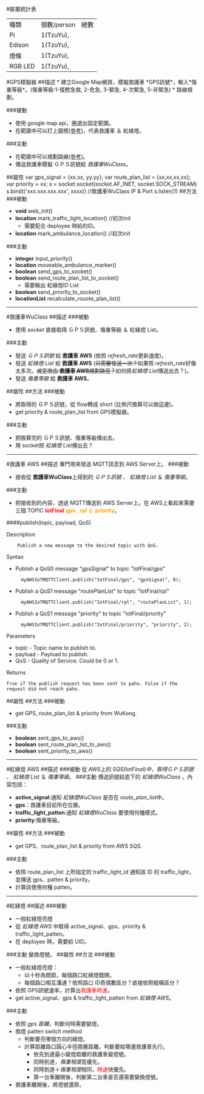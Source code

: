 #裝置統計表
<table>
<tr><td>種類</td><td>個數/person</td><td>總數</td></tr>
<tr><td>Pi</td><td>1(TzuYu), </td><td></td></tr>
<tr><td>Edison</td><td>1(TzuYu), </td><td></td></tr>
<tr><td>燈條</td><td>1(TzuYu), </td><td></td></tr>
<tr><td>RGB LED</td><td>1(TzuYu), </td><td></td></tr>
</table>
#GPS模擬器
##描述
* 建立Google Map網頁，模擬救護車 *GPS訊號*，輸入*傷重等級*。(傷重等級:1-復甦急救, 2-危急, 3-緊急, 4-次緊急, 5-非緊急)
* 路線規劃。

###被動
* 使用 google map api，圈選出固定範圍。
* 在範圍中可以打上圖標[(參考)](https://developers.google.com/maps/documentation/javascript/markers?hl=zh-tw)，代表救護車 ＆ 紅綠燈。

###主動
* 在範圍中可以規劃路線[(參考)](https://developers.google.com/maps/documentation/javascript/directions?hl=zh-tw#DirectionsRequests)。
* 傳送救護車模擬 ＧＰＳ訊號給 *救護車WuClass*。

##屬性
	var gps_signal = {xx.xx, yy.yy};
	var route_plan_list = {xx,xx,xx,xx};
	var priority = xx;
	s = socket.socket(socket.AF_INET, socket.SOCK_STREAM)
	s.bind(('xxx.xxx.xxx.xxx', xxxx)) //救護車WuClass IP & Port
	s.listen(1)
##方法
###被動
* **void** web_init()
* **location** mark\_traffic\_light_location() //初次init
	* 需要配合 deployee 時給的ID。
* **location** mark\_ambulance_location() //初次init

###主動
* **integer** input_priority()
* **location** moveable\_ambulance_marker()
* **boolean** send\_gps\_to_socket()
* **boolean** send\_route\_plan\_list\_to_socket()
	* 需要輸出 紅綠燈ID List
* **boolean** send\_priority\_to_socket()
* **locationList** recalculate\_rouote\_plan\_list()

***
#救護車WuClass
##描述
###被動
*	使用 *socket* 直接取得 ＧＰＳ訊號、傷重等級 ＆ 紅綠燈 List。

###主動
*	發送 *ＧＰＳ訊號* 給 **救護車 AWS** (依照 *refresh_rate*更新速度)。
* 	發送 *紅綠燈 List* 給 **救護車 AWS** (<span style="text-decoration:line-through;">只需要發送一次？</span>如果照 *refresh_rate*好像太多次。<span style="text-decoration:line-through;">或是改由 **救護車 AWS**規劃路徑？</span>如何將*紅綠燈 List*傳送出去？)。
*  發送 *傷重等級* 給 **救護車 AWS**。

##屬性
	<WuClass name="Ambulance" id="xxxx" virtual="true" type="soft">
		<!-- GPS訊號如果是 long不知道會怎樣-->
        <property name="gps_siganl" access="readwrite" datatype="short" default="0"/>
        <!-- datatype不知道要怎樣設，目前只有四種type:short,boolean,enum,refresh_rate -->
        <property name="route_plan_list" access="readwrite" datatype="?" default="?"/>
        <property name="priority" access="readwrite" datatype="short" default="0"/>
        <property name="refresh_rate" access="readwrite" datatype="refresh_rate" default="50"  />
    </WuClass>
##方法
###被動
*	將取得的 ＧＰＳ訊號，從 flow轉成 short (比例尺換算可以做這邊)。
*  get priority & route\_plan_list from GPS模擬器。

###主動
*	把換算完的 ＧＰＳ訊號、傷重等級傳出去。
*  用 socket把 *紅綠燈 List*傳出去？

***
#救護車 AWS
##描述
專門用來發送 MQTT訊息到 AWS Server上。
###被動
*	接收從 **救護車WuClass**上得到的 *ＧＰＳ訊號* 、 *紅綠燈 List* ＆ *傷重等級*。

###主動
*	把接收到的內容，透過 MQTT傳送到 AWS Server上。在 AWS上看起來需要三個 TOPIC <span style="color:red;b">**IotFinal**</span><span style="color:orange"> **gps** , **rpl** ＆ **priority**</span>。

####publish(topic, payload, QoS)

Description

		Publish a new message to the desired topic with QoS.
Syntax

* Publish a QoS0 message "gpsSignal" to topic "IotFinal/gps"
		
		myAWSIoTMQTTClient.publish("IotFinal/gps", "gpsSignal", 0);

* Publish a QoS1 message "routePlanList" to topic "IotFinal/rpl"

		myAWSIoTMQTTClient.publish("IotFinal/rpl", "routePlanList", 1);
* Publish a QoS1 message "priority" to topic "IotFinal/priority"

		myAWSIoTMQTTClient.publish("IotFinal/priority", "priority", 2);
		
Parameters

* topic - Topic name to publish to.
* payload - Payload to publish.
* QoS - Quality of Service. Could be 0 or 1.

Returns
	
	True if the publish request has been sent to paho. False if the request did not reach paho.

##屬性
	<WuClass name="Ambulance_AWS_Daemon" id="xxxx" virtual="true" type="soft">
        <property name="gps_siganl" access="readwrite" datatype="short" default="0"/>
        <property name="route_plan_list" access="readwrite" datatype="?" default="?"/>
        <property name="priority" access="readwrite" datatype="short" default="0"/>
        <property name="refresh_rate" access="readwrite" datatype="refresh_rate" default="50"  />
    </WuClass>
##方法
###被動
* get GPS, route\_plan_list & priority from WuKong.

###主動
* **boolean** sent\_gps\_to_aws()
* **boolean** sent\_route\_plan\_list\_to_aws()
* **boolean** sent\_priority\_to\_aws()

***
#紅綠燈 AWS
##描述
###被動
從 *AWS*上的 *SQS(IotFinal)*中，取得*ＧＰＳ訊號* 、 *紅綠燈 List* ＆ *傷重等級*。
###主動
傳送訊號給底下的 *紅綠燈WuClass* ，內容包括：

* **active_signal**:通知 *紅綠燈WuClass* 是否在 *route\_plan\_list*中。
* **gps**：救護車目前所在位置。
* **traffic_light_patten**:通知 *紅綠燈WuClass* 要使用何種模式。
* **priority**:傷重等級。

##屬性
	<WuClass name="Traffice_Light_AWS_Daemon" id="xxxx" virtual="true" type="soft">
        <property name="gps_siganl" access="readwrite" datatype="short" default="0"/>
        <property name="route_plan_list" access="readwrite" datatype="?" default="?"/>
		<property name="active_signal" access="readwrite" datatype="boolean" default="false"/>
		<property name="traffic_light_patten" access="readwrite" datatype="short" default="0"/>
		<property name="priority" access="readwrite" datatype="short" default="0"/>
        <property name="refresh_rate" access="readwrite" datatype="refresh_rate" default="50"  />
    </WuClass>
##方法
###被動
* get GPS、route\_plan_list & priority from AWS SQS.

###主動
* 依照 route\_plan_list 上所指定的 traffic\_light_id 通知該 ID 的 traffic\_light，並傳送 gps、patten & priority。
* 計算該使用何種 patten。

***
#紅綠燈
##描述
###被動
* 一般紅綠燈亮燈
* 從 *紅綠燈 AWS* 中取得 active_signal、gps、priority & traffic_light_patten。
* 在 deployee 時，需要給 UID。

###主動
變換燈號。
##屬性
	<WuClass name="Traffice_Light" id="xxxx" virtual="true" type="soft">
		<property name="active_signal" access="readwrite" datatype="boolean" default="false"/>
		<property name="traffic_light_patten" access="readwrite" datatype="short" default="0"/>
        <property name="priority" access="readwrite" datatype="short" default="0"/>
        <property name="refresh_rate" access="readwrite" datatype="refresh_rate" default="50"  />
    </WuClass>
##方法
###被動
* 一般紅綠燈亮燈：
	* 以十秒為間距，每個路口紅綠燈錯開。
	* 每個路口相互溝通？依照路口 ID奇偶數區分？直接依照縱橫區分？
* 依照 GPS訊號速率，計算出<span style="color:red">救護車時速</span>。
* get active_signal、gps & traffic_light_patten from *紅綠燈 AWS*。

###主動
* 依照 *gps 距離*，判斷何時需要變燈。
* 換燈 patten switch method
	* 判斷要亮哪個方向的綠燈。
	* 計算距離路口圓心半徑兩層距離，判斷要給哪邊救護車先行。
		* 依先到達最小變燈距離的救護車變燈號。	
		* 同時到達，*傷重程度*高優先。
		* 同時到達＋*傷重程度*相同，<span style="color:red">時速</span>快優先。
		* 第一台車離開後，判斷第二台車是否還需要變換燈號。
* 救護車離開後，將燈號還原。
